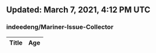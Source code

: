 ## Updated: March 7, 2021, 4:12 PM UTC


### indeedeng/Mariner-Issue-Collector
|**Title**|**Age**|
|:----|:----|